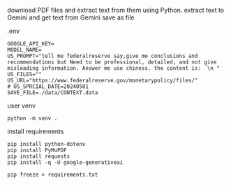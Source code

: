 download PDF files and extract text from them using Python.
extract text to Gemini and get text from Gemini save as file

.env
```
GOOGLE_API_KEY=
MODEL_NAME=
US_PROMPT="tell me federalreserve say,give me conclusions and recommendations but Need to be professional, detailed, and not give misleading information. Answer me use chiness. the content is:  \n "
US_FILES=""
US_URL="https://www.federalreserve.gov/monetarypolicy/files/"
# US_SPRCIAL_DATE=20240501
SAVE_FILE=./data/CONTEXT.data
```

user venv
```
python -m venv .
```

install requirements
```
pip install python-dotenv
pip install PyMuPDF
pip install requests
pip install -q -U google-generativeai
```

```
pip freeze > requirements.txt
```